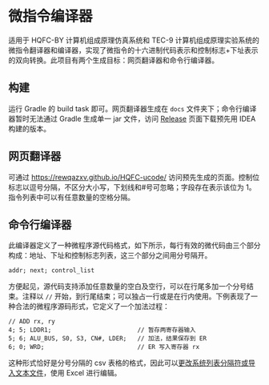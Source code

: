 # 微指令编译器

适用于 HQFC-BY 计算机组成原理仿真系统和 TEC-9 计算机组成原理实验系统的微指令翻译器和编译器，实现了微指令的十六进制代码表示和控制标志+下址表示的双向转换。此项目有两个生成目标：网页翻译器和命令行编译器。

## 构建

运行 Gradle 的 build task 即可。网页翻译器生成在 `docs` 文件夹下；命令行编译器暂时无法通过 Gradle 生成单一 jar 文件，访问 [Release](https://github.com/rewqazxv/HQFC-ucode/releases/) 页面下载预先用 IDEA 构建的版本。

## 网页翻译器

可通过 https://rewqazxv.github.io/HQFC-ucode/ 访问预先生成的页面。控制位标志以逗号分隔，不区分大小写，下划线和#号可忽略；字段存在表示该位为 1。指令列表中可以有任意数量的空格分隔。

## 命令行编译器

此编译器定义了一种微程序源代码格式，如下所示，每行有效的微代码由三个部分构成：地址、下址和控制标志列表，这三个部分之间用分号隔开。

```
addr; next; control_list
```

方便起见，源代码支持添加任意数量的空白及空行，可以在行尾多加一个分号结束。注释以 `//` 开始，到行尾结束；可以独占一行或是在行内使用。下例表现了一种合法的微程序源码形式，它定义了一个加法过程：

```
// ADD rx, ry
4; 5; LDDR1;                        // 暂存两寄存器输入
5; 6; ALU_BUS, S0, S3, CN#, LDER;   // 加法，结果保存到 ER
6; 0; WRD;                          // ER 写入寄存器 rx
```

这种形式恰好是分号分隔的 csv 表格的格式，因此可以[更改系统列表分隔符或导入文本文件](https://support.microsoft.com/zh-cn/office/%E5%AF%BC%E5%85%A5%E6%88%96%E5%AF%BC%E5%87%BA%E6%96%87%E6%9C%AC%EF%BC%88-txt-%E6%88%96-csv%EF%BC%89%E6%96%87%E4%BB%B6-5250ac4c-663c-47ce-937b-339e391393ba)，使用 Excel 进行编辑。
